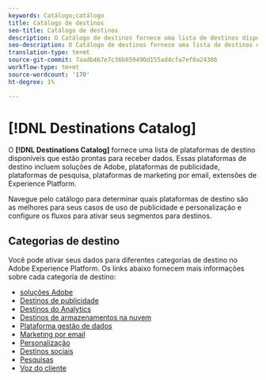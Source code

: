 ```yaml
---
keywords: Catálogo;catálogo
title: Catálogo de destinos
seo-title: Catálogo de destinos
description: O Catálogo de destinos fornece uma lista de destinos disponíveis que estão prontos para receber dados. Esses destinos incluem soluções de Adobe, plataformas de anúncios, plataformas de pesquisa, plataformas de marketing por email e muito mais.
seo-description: O Catálogo de destinos fornece uma lista de destinos disponíveis que estão prontos para receber dados. Esses destinos incluem soluções de Adobe, plataformas de anúncios, plataformas de pesquisa, plataformas de marketing por email e muito mais.
translation-type: tm+mt
source-git-commit: 7aadb4b7e7c36b659490d155ad4cfa7ef0a24306
workflow-type: tm+mt
source-wordcount: '170'
ht-degree: 1%

---
```



# [!DNL Destinations Catalog]

O **[!DNL Destinations Catalog]** fornece uma lista de plataformas de destino disponíveis que estão prontas para receber dados. Essas plataformas de destino incluem soluções de Adobe, plataformas de publicidade, plataformas de pesquisa, plataformas de marketing por email, extensões de Experience Platform.

Navegue pelo catálogo para determinar quais plataformas de destino são as melhores para seus casos de uso de publicidade e personalização e configure os fluxos para ativar seus segmentos para destinos.

## Categorias de destino

Você pode ativar seus dados para diferentes categorias de destino no Adobe Experience Platform. Os links abaixo fornecem mais informações sobre cada categoria de destino:

- [soluções Adobe](./adobe/overview.md)
- [Destinos de publicidade](./advertising/overview.md)
- [Destinos do Analytics](./analytics/overview.md)
- [Destinos de armazenamentos na nuvem](./cloud-storage/overview.md)
- [Plataforma gestão de dados](./data-management/overview.md)
- [Marketing por email](./email-marketing/overview.md)
- [Personalização](./personalization/overview.md)
- [Destinos sociais](./social/overview.md)
- [Pesquisas](./survey/overview.md)
- [Voz do cliente](./voice/overview.md)